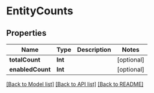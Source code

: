 # EntityCounts

## Properties
Name | Type | Description | Notes
------------ | ------------- | ------------- | -------------
**totalCount** | **Int** |  | [optional] 
**enabledCount** | **Int** |  | [optional] 

[[Back to Model list]](../README.md#documentation-for-models) [[Back to API list]](../README.md#documentation-for-api-endpoints) [[Back to README]](../README.md)


